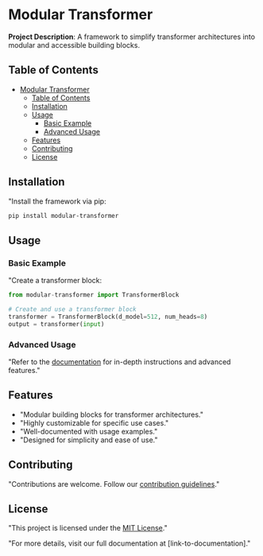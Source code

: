 # Modular Transformer

**Project Description**: A framework to simplify transformer architectures into modular and accessible building blocks.

## Table of Contents

- [Modular Transformer](#modular-transformer)
  - [Table of Contents](#table-of-contents)
  - [Installation](#installation)
  - [Usage](#usage)
    - [Basic Example](#basic-example)
    - [Advanced Usage](#advanced-usage)
  - [Features](#features)
  - [Contributing](#contributing)
  - [License](#license)

## Installation

"Install the framework via pip:

```bash
pip install modular-transformer
```

## Usage

### Basic Example

"Create a transformer block:

```python
from modular-transformer import TransformerBlock

# Create and use a transformer block
transformer = TransformerBlock(d_model=512, num_heads=8)
output = transformer(input)
```

### Advanced Usage

"Refer to the [documentation](link-to-documentation) for in-depth instructions and advanced features."

## Features

- "Modular building blocks for transformer architectures."
- "Highly customizable for specific use cases."
- "Well-documented with usage examples."
- "Designed for simplicity and ease of use."

## Contributing

"Contributions are welcome. Follow our [contribution guidelines](link-to-contribution-guidelines)."

## License

"This project is licensed under the [MIT License](link-to-license)."

"For more details, visit our full documentation at [link-to-documentation]."
